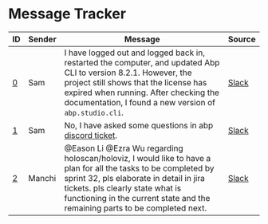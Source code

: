 # Message Tracker

|ID|Sender|Message|Source|
|-|-|-|-|
|[0]|Sam|I have logged out and logged back in, restarted the computer, and updated Abp CLI to version 8.2.1. However, the project still shows that the license has expired when running. After checking the documentation, I found a new version of `abp.studio.cli`.|[Slack](https://smart-surgery-tek.slack.com/archives/C06MG9CDTGU/p1723085393664359)|
|[1]|Sam|No, I have asked some questions  in abp [discord ticket](https://discord.com/channels/951497912645476422/1270940687554056263).|[Slack](https://discordapp.com/channels/951497912645476422/951497912645476425/1270438367292690525)|
|[2]|Manchi|@Eason Li @Ezra Wu regarding holoscan/holoviz, I would like to have a plan for all the tasks to be completed by sprint 32, pls elaborate in detail in jira tickets. pls clearly state what is functioning in the current state and the remaining parts to be completed next.|[Slack](https://smart-surgery-tek.slack.com/archives/C06MG9CDTGU/p1723099613641489)|

[0]: msg-00000.md
[1]: msg-00001.md
[2]: msg-00002.md